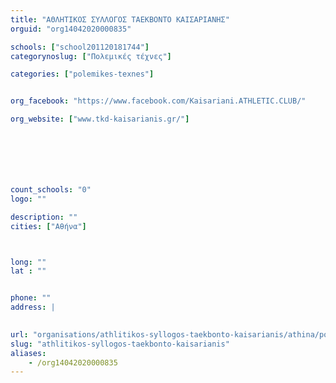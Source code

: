 ```yaml
---
title: "ΑΘΛΗΤΙΚΟΣ ΣΥΛΛΟΓΟΣ ΤΑΕΚΒΟΝΤΟ ΚΑΙΣΑΡΙΑΝΗΣ"
orguid: "org14042020000835"

schools: ["school201120181744"]
categorynoslug: ["Πολεμικές τέχνες"]

categories: ["polemikes-texnes"]


org_facebook: "https://www.facebook.com/Kaisariani.ATHLETIC.CLUB/"

org_website: ["www.tkd-kaisarianis.gr/"]







count_schools: "0"
logo: ""

description: ""
cities: ["Αθήνα"]



long: ""
lat : ""


phone: ""
address: |
    

url: "organisations/athlitikos-syllogos-taekbonto-kaisarianis/athina/polemikes-texnes"
slug: "athlitikos-syllogos-taekbonto-kaisarianis"
aliases:
    - /org14042020000835
---
```



